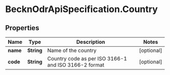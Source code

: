 # BecknOdrApiSpecification.Country

## Properties

Name | Type | Description | Notes
------------ | ------------- | ------------- | -------------
**name** | **String** | Name of the country | [optional] 
**code** | **String** | Country code as per ISO 3166-1 and ISO 3166-2 format | [optional] 



